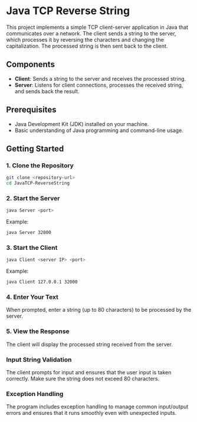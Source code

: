 # Java TCP Reverse String

This project implements a simple TCP client-server application in Java that communicates over a network. The client sends a string to the server, which processes it by reversing the characters and changing the capitalization. The processed string is then sent back to the client.

## Components

- **Client**: Sends a string to the server and receives the processed string.
- **Server**: Listens for client connections, processes the received string, and sends back the result.

## Prerequisites

- Java Development Kit (JDK) installed on your machine.
- Basic understanding of Java programming and command-line usage.

## Getting Started

### 1. Clone the Repository

```bash
git clone <repository-url>
cd JavaTCP-ReverseString
```

### 2. Start the Server

```bash
java Server <port>
```

Example:

```bash
java Server 32000
```

### 3. Start the Client

```bash
java Client <server IP> <port>
```

Example:

```bash
java Client 127.0.0.1 32000
```

### 4. Enter Your Text
When prompted, enter a string (up to 80 characters) to be processed by the server.

### 5. View the Response
The client will display the processed string received from the server.

### Input String Validation
The client prompts for input and ensures that the user input is taken correctly. Make sure the string does not exceed 80 characters.

### Exception Handling
The program includes exception handling to manage common input/output errors and ensures that it runs smoothly even with unexpected inputs.